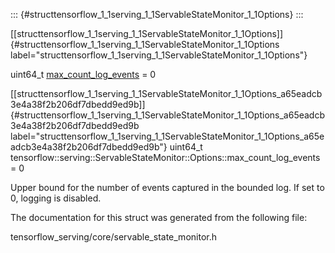 ::: {#structtensorflow_1_1serving_1_1ServableStateMonitor_1_1Options}
:::

[\[structtensorflow\_1\_1serving\_1\_1ServableStateMonitor\_1\_1Options\]]{#structtensorflow_1_1serving_1_1ServableStateMonitor_1_1Options
label="structtensorflow_1_1serving_1_1ServableStateMonitor_1_1Options"}

uint64\_t
[max\_count\_log\_events](#structtensorflow_1_1serving_1_1ServableStateMonitor_1_1Options_a65eadcb3e4a38f2b206df7dbedd9ed9b)
= 0

[\[structtensorflow\_1\_1serving\_1\_1ServableStateMonitor\_1\_1Options\_a65eadcb3e4a38f2b206df7dbedd9ed9b\]]{#structtensorflow_1_1serving_1_1ServableStateMonitor_1_1Options_a65eadcb3e4a38f2b206df7dbedd9ed9b
label="structtensorflow_1_1serving_1_1ServableStateMonitor_1_1Options_a65eadcb3e4a38f2b206df7dbedd9ed9b"}
uint64\_t
tensorflow::serving::ServableStateMonitor::Options::max\_count\_log\_events
= 0

Upper bound for the number of events captured in the bounded log. If set
to 0, logging is disabled.

The documentation for this struct was generated from the following file:

tensorflow\_serving/core/servable\_state\_monitor.h
